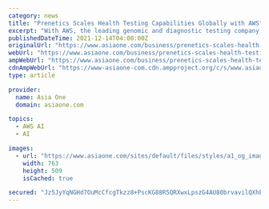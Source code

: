 ```yaml
---
category: news
title: "Prenetics Scales Health Testing Capabilities Globally with AWS"
excerpt: "With AWS, the leading genomic and diagnostic testing company performed more than 6 million COVID-19 tests globally during the pandemic, scaling daily testing capabilities by 8x HONG KONG SAR - Media OutReach - 14 December 2021 - Today,"
publishedDateTime: 2021-12-14T04:00:00Z
originalUrl: "https://www.asiaone.com/business/prenetics-scales-health-testing-capabilities-globally-aws"
webUrl: "https://www.asiaone.com/business/prenetics-scales-health-testing-capabilities-globally-aws"
ampWebUrl: "https://www.asiaone.com/business/prenetics-scales-health-testing-capabilities-globally-aws?amp"
cdnAmpWebUrl: "https://www-asiaone-com.cdn.ampproject.org/c/s/www.asiaone.com/business/prenetics-scales-health-testing-capabilities-globally-aws?amp"
type: article

provider:
  name: Asia One
  domain: asiaone.com

topics:
  - AWS AI
  - AI

images:
  - url: "https://www.asiaone.com/sites/default/files/styles/a1_og_image/public/original_images/Dec2021/AWS_6.jpg?itok=7XMmX0aH"
    width: 763
    height: 509
    isCached: true

secured: "Jz5JyYqNGHd7OuMcCfcgTkzz8+PscKG88R5QRXwxLpszG4AU80brvavilQXhEUbI3EmqykJ0wEbSPgkR/vOdia67Cp8l+MSJ6wfSAwj8QfSB+W33Q0sXQQZ/qcWPGr+AOBIr67uAa4AZ841wZGgCPMlxan2SxPJ87RLogHlK36a0vjPpzEDJwpWITzo/GnqvVJ3FEqBJZKKlVmcWRhL7Ak/C2YWZAXc0LCfAMHX7/dNegJZmTkKzvzd8F7NFN0vjvMxHDodpzinjht8zhC0dAMtZwheEm9D81sedNtF4israsomHSIoVjV3SjjYy235Pt+lO6i1XuyQPgYbi5hW/Sf8i7YN/hQUSj+k4sCTOen0=;oUEvCetWj3L/kVbOn+BmJQ=="
---
```



